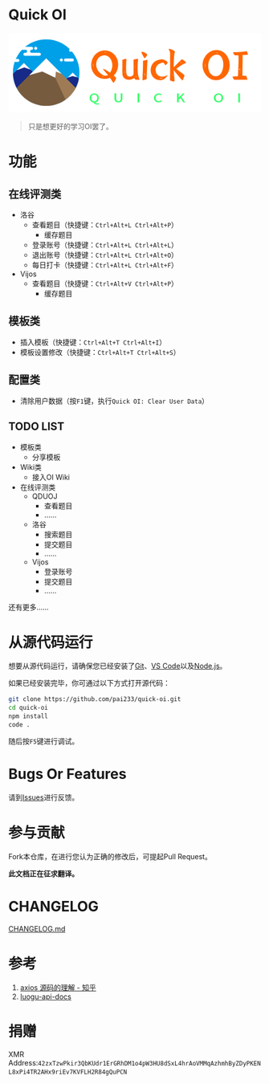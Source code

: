 # **Quick OI**
![title](doc/icon_title.png)

> 只是想更好的学习OI罢了。

# 功能

## 在线评测类
* 洛谷
    + 查看题目（快捷键：`Ctrl+Alt+L Ctrl+Alt+P`）
        - 缓存题目
    + 登录账号（快捷键：`Ctrl+Alt+L Ctrl+Alt+L`）
    + 退出账号（快捷键：`Ctrl+Alt+L Ctrl+Alt+O`）
    + 每日打卡（快捷键：`Ctrl+Alt+L Ctrl+Alt+F`）
* Vijos
    + 查看题目（快捷键：`Ctrl+Alt+V Ctrl+Alt+P`）
        - 缓存题目

## 模板类
* 插入模板（快捷键：`Ctrl+Alt+T Ctrl+Alt+I`）
* 模板设置修改（快捷键：`Ctrl+Alt+T Ctrl+Alt+S`）

## 配置类
* 清除用户数据（按`F1`键，执行`Quick OI: Clear User Data`）

## TODO LIST
* 模板类
    + 分享模板
* Wiki类
    + 接入OI Wiki
* 在线评测类
    + QDUOJ
        - 查看题目
        - ……
    + 洛谷
        - 搜索题目
        - 提交题目
        - ……  
    + Vijos
        - 登录账号
        - 提交题目
        - ……

还有更多……                               

# 从源代码运行
想要从源代码运行，请确保您已经安装了[Git](https://git-scm.com/downloads)、[VS Code](https://code.visualstudio.com/)以及[Node.js](https://nodejs.org/en/download/)。

如果已经安装完毕，你可通过以下方式打开源代码：
```bash
git clone https://github.com/pai233/quick-oi.git
cd quick-oi
npm install
code .
```
随后按`F5`键进行调试。

# Bugs Or Features
请到[Issues](https://github.com/pai233/quick-oi/issues)进行反馈。

# 参与贡献
Fork本仓库，在进行您认为正确的修改后，可提起Pull Request。

**此文档正在征求翻译。**  

# CHANGELOG
[CHANGELOG.md](/CHANGELOG.md)

# 参考

1. [axios 源码的理解 - 知乎](https://zhuanlan.zhihu.com/p/137272921)
2. [luogu-api-docs](https://sjx233.github.io/luogu-api-docs/)

# 捐赠
XMR Address:`42zxTzwPkir3QbKUdr1ErGRhDM1o4pW3HU8dSxL4hrAoVMMqAzhmhByZDyPKENL8xPi4TR2AHx9riEv7KVFLH2R84gQuPCN`